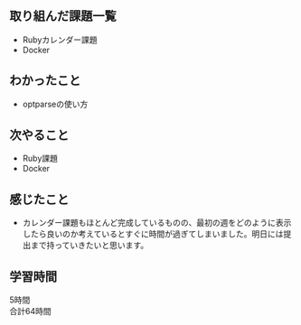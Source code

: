 ## 取り組んだ課題一覧
- Rubyカレンダー課題
- Docker

## わかったこと
- optparseの使い方

## 次やること
- Ruby課題
- Docker

## 感じたこと
- カレンダー課題もほとんど完成しているものの、最初の週をどのように表示したら良いのか考えているとすぐに時間が過ぎてしまいました。明日には提出まで持っていきたいと思います。

## 学習時間
5時間<br />
合計64時間